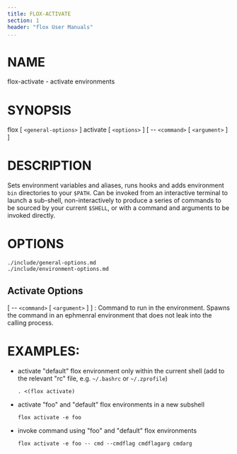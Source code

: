 ```yaml
---
title: FLOX-ACTIVATE
section: 1
header: "flox User Manuals"
...
```


# NAME

flox-activate - activate environments

# SYNOPSIS

flox [ `<general-options>` ] activate [ `<options>` ] [ -- `<command>` [ `<argument>` ] ]

# DESCRIPTION

Sets environment variables and aliases, runs hooks and adds environment
`bin` directories to your `$PATH`. Can be invoked from an interactive
terminal to launch a sub-shell, non-interactively to produce
a series of commands to be sourced by your current `$SHELL`,
or with a command and arguments to be invoked directly.



# OPTIONS

```{.include}
./include/general-options.md
./include/environment-options.md
```

## Activate Options

[ -- `<command>` [ `<argument>` ] ]
:   Command to run in the environment.
    Spawns the command in an ephmenral environment
    that does not leak into the calling process.


# EXAMPLES:

-   activate "default" flox environment only within the current shell
    (add to the relevant "rc" file, e.g. `~/.bashrc` or `~/.zprofile`)

    ```
    . <(flox activate)
    ```

-   activate "foo" and "default" flox environments in a new subshell

    ```
    flox activate -e foo
    ```

-   invoke command using "foo" and "default" flox environments

    ```
    flox activate -e foo -- cmd --cmdflag cmdflagarg cmdarg
    ```
